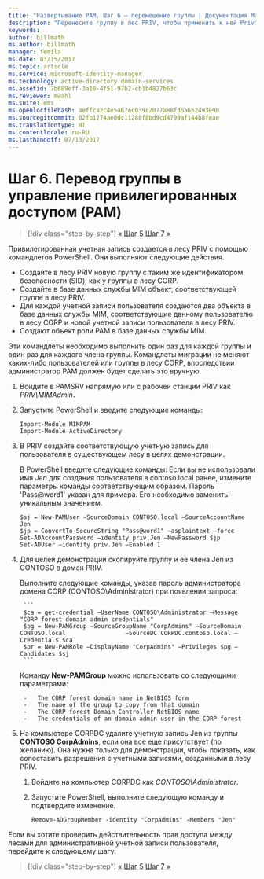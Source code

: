 ```yaml
---
title: "Развертывание PAM. Шаг 6 — перемещение группы | Документация Майкрософт"
description: "Перенесите группу в лес PRIV, чтобы применить к ней Privileged Access Management."
keywords: 
author: billmath
ms.author: billmath
manager: femila
ms.date: 03/15/2017
ms.topic: article
ms.service: microsoft-identity-manager
ms.technology: active-directory-domain-services
ms.assetid: 7b689eff-3a10-4f51-97b2-cb1b4827b63c
ms.reviewer: mwahl
ms.suite: ems
ms.openlocfilehash: aeffca2c4e5467ec039c2077a88f36a652493e90
ms.sourcegitcommit: 02fb1274ae0dc11288f8bd9cd4799af144b8feae
ms.translationtype: HT
ms.contentlocale: ru-RU
ms.lasthandoff: 07/13/2017
---
```

# Шаг 6. Перевод группы в управление привилегированных доступом (PAM)
<a id="step-6--transition-a-group-to-privileged-access-management" class="xliff"></a>

>[!div class="step-by-step"]
[« Шаг 5 ](step-5-establish-trust-between-priv-corp-forests.md)
[Шаг 7 »](step-7-elevate-user-access.md)

Привилегированная учетная запись создается в лесу PRIV с помощью командлетов PowerShell. Они выполняют следующие действия.

- Создайте в лесу PRIV новую группу с таким же идентификатором безопасности (SID), как у группы в лесу CORP.  
- Создайте в базе данных службы MIM объект, соответствующей группе в лесу PRIV.  
- Для каждой учетной записи пользователя создаются два объекта в базе данных службы MIM, соответствующие данному пользователю в лесу CORP и новой учетной записи пользователя в лесу PRIV.  
- Создают объект роли PAM в базе данных службы MIM.  

Эти командлеты необходимо выполнить один раз для каждой группы и один раз для каждого члена группы. Командлеты миграции не меняют каких-либо пользователей или группы в лесу CORP, впоследствии администратор PAM должен будет сделать это вручную.

1. Войдите в PAMSRV напрямую или с рабочей станции PRIV как *PRIV\MIMAdmin*.

2.  Запустите PowerShell и введите следующие команды:

    ```
    Import-Module MIMPAM
    Import-Module ActiveDirectory
    ```

3.  В PRIV создайте соответствующую учетную запись для пользователя в существующем лесу в целях демонстрации.

    В PowerShell введите следующие команды:  Если вы не использовали имя *Jen* для создания пользователя в contoso.local ранее, измените параметры команды соответствующим образом. Пароль 'Pass@word1' указан для примера. Его необходимо заменить уникальным значением.

    ```
    $sj = New-PAMUser –SourceDomain CONTOSO.local –SourceAccountName Jen
    $jp = ConvertTo-SecureString "Pass@word1" –asplaintext –force
    Set-ADAccountPassword –identity priv.Jen –NewPassword $jp
    Set-ADUser –identity priv.Jen –Enabled 1
    ```

4. Для целей демонстрации скопируйте группу и ее члена Jen из CONTOSO в домен PRIV.

    Выполните следующие команды, указав пароль администратора домена CORP (CONTOSO\Administrator) при появлении запроса:

        ```
        $ca = get-credential –UserName CONTOSO\Administrator –Message "CORP forest domain admin credentials"
        $pg = New-PAMGroup –SourceGroupName "CorpAdmins" –SourceDomain CONTOSO.local                 –SourceDC CORPDC.contoso.local –Credentials $ca
        $pr = New-PAMRole –DisplayName "CorpAdmins" –Privileges $pg –Candidates $sj
        ```

    Команду **New-PAMGroup** можно использовать со следующими параметрами:

        -   The CORP forest domain name in NetBIOS form  
        -   The name of the group to copy from that domain  
        -   The CORP forest Domain Controller NetBIOS name  
        -   The credentials of an domain admin user in the CORP forest  

5.  На компьютере CORPDC удалите учетную запись Jen из группы **CONTOSO CorpAdmins**, если она все еще присутствует (по желанию).  Она нужна только для демонстрации, чтобы показать, как сопоставить разрешения с учетными записями, созданными в лесу PRIV.

    1.  Войдите на компьютер CORPDC как *CONTOSO\Administrator*.

    2.  Запустите PowerShell, выполните следующую команду и подтвердите изменение.

        ```
        Remove-ADGroupMember -identity "CorpAdmins" -Members "Jen"
        ```


Если вы хотите проверить действительность прав доступа между лесами для административной учетной записи пользователя, перейдите к следующему шагу.

>[!div class="step-by-step"]
[« Шаг 5 ](step-5-establish-trust-between-priv-corp-forests.md)
[Шаг 7 »](step-7-elevate-user-access.md)
